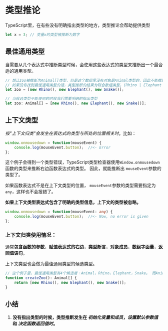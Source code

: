 # 类型推论

TypeScript里，在有些没有明确指出类型的地方，类型推论会帮助提供类型

```ts
let x = 3; // 变量x的类型被推断为数字
```

## 最佳通用类型

当需要从几个表达式中推断类型时候，会使用这些表达式的类型来推断出一个最合适的通用类型。

```ts
// 想让zoo被推断为Animal[]类型，但是这个数组里没有对象是Animal类型的，因此不能推断出这个结果。
// 如果没有找到最佳通用类型的话，类型推断的结果为联合数组类型，(Rhino | Elephant | Snake)[]。
let zoo = [new Rhino(), new Elephant(), new Snake()];

// 当候选类型不能使用的时候我们需要明确的指出类型
let zoo: Animal[] = [new Rhino(), new Elephant(), new Snake()];
```

## 上下文类型

**按*"上下文归类"*会发生在表达式的类型与所处的位置相关时**。比如：

```ts
window.onmousedown = function(mouseEvent) {
    console.log(mouseEvent.button);  //<- Error
};
```

这个例子会得到一个类型错误，TypeScript类型检查器使用`Window.onmousedown`函数的类型来推断右边函数表达式的类型。 因此，就能推断出 `mouseEvent`参数的类型了。

 如果函数表达式不是在上下文类型的位置， `mouseEvent`参数的类型需要指定为`any`，这样也不会报错了。

**如果上下文类型表达式包含了明确的类型信息，上下文的类型被忽略。**

```ts
window.onmousedown = function(mouseEvent: any) {
    console.log(mouseEvent.button);  //<- Now, no error is given
};
```

### **上下文归类**使用情况：

通常**包含函数的参数**，**赋值表达式的右边**，**类型断言**，**对象成员**，**数组字面量**，**返回值语句**。

上下文类型也会做为最佳通用类型的候选类型。

```ts
// 这个例子里，最佳通用类型有4个候选者：Animal，Rhino，Elephant，Snake。 而Animal会被做为最佳通用类型。
function createZoo(): Animal[] {
    return [new Rhino(), new Elephant(), new Snake()];
}
```

## 小结

1. **没有指出类型的时候，类型推断发生在 *初始化变量和成员*，*设置默认参数值* 和 *决定函数返回值时*。**

